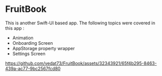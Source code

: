# FruitBook
This is another Swift-UI based app. The following topics were covered in this app :

* Animation
* Onboarding Screen
* AppStorage property wrapper
* Settings Screen




https://github.com/vedat73/FruitBook/assets/32343921/65f4b295-8463-439a-ac77-9bc2567fcd80

